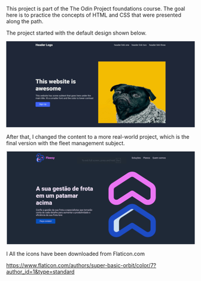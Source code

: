 This project is part of the The Odin Project foundations course. The goal here is to practice the concepts of HTML and CSS
that were presented along the path.

The project started with the default design shown below.

![alt text](image.png)

After that, I changed the content to a more real-world project, which is the final version with the fleet management subject.

![alt text](image-1.png)


I
All the icons have been downloaded from Flaticon.com

https://www.flaticon.com/authors/super-basic-orbit/color/7?author_id=1&type=standard